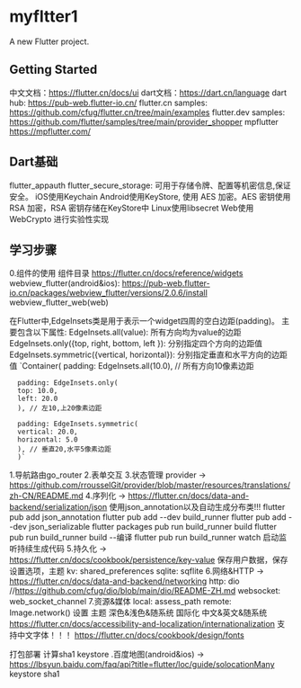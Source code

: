 # myfltter1

A new Flutter project.

## Getting Started
中文文档：https://flutter.cn/docs/ui
dart文档：https://dart.cn/language
dart hub: https://pub-web.flutter-io.cn/
flutter.cn samples: https://github.com/cfug/flutter.cn/tree/main/examples
flutter.dev samples: https://github.com/flutter/samples/tree/main/provider_shopper
mpflutter https://mpflutter.com/

## Dart基础
 flutter_appauth
 flutter_secure_storage: 可用于存储令牌、配置等机密信息,保证安全。
      iOS使用Keychain
      Android使用KeyStore, 使用 AES 加密。AES 密钥使用 RSA 加密，RSA 密钥存储在KeyStore中
      Linux使用libsecret
      Web使用 WebCrypto 进行实验性实现

## 学习步骤
0.组件的使用
  组件目录 https://flutter.cn/docs/reference/widgets
  webview_flutter(android&ios): https://pub-web.flutter-io.cn/packages/webview_flutter/versions/2.0.6/install
  webview_flutter_web(web)
  
  在Flutter中,EdgeInsets类是用于表示一个widget四周的空白边距(padding)。
  主要包含以下属性:
      EdgeInsets.all(value): 所有方向均为value的边距
      EdgeInsets.only({top, right, bottom, left }): 分别指定四个方向的边距值
      EdgeInsets.symmetric({vertical, horizontal}): 分别指定垂直和水平方向的边距值
  `Container(
      padding: EdgeInsets.all(10.0), // 所有方向10像素边距

      padding: EdgeInsets.only(
      top: 10.0, 
      left: 20.0  
      ), // 左10,上20像素边距

      padding: EdgeInsets.symmetric(
      vertical: 20.0,
      horizontal: 5.0
      ), // 垂直20,水平5像素边距 
      )`
1.导航路由go_router
2.表单交互
3.状态管理
  provider -> https://github.com/rrousselGit/provider/blob/master/resources/translations/zh-CN/README.md
4.序列化 -> https://flutter.cn/docs/data-and-backend/serialization/json
      使用json_annotation以及自动生成分布类!!!
      flutter pub add json_annotation
      flutter pub add --dev build_runner
      flutter pub add --dev json_serializable
      flutter packages pub run build_runner build
      flutter pub run build_runner build --编译
      flutter pub run build_runner watch 启动监听持续生成代码
5.持久化 -> https://flutter.cn/docs/cookbook/persistence/key-value
      保存用户数据，保存设置选项，主题
      kv: shared_preferences
      sqlite: sqflite 
6.网络&HTTP -> https://flutter.cn/docs/data-and-backend/networking
      http: dio //https://github.com/cfug/dio/blob/main/dio/README-ZH.md
      websocket: web_socket_channel
7.资源&媒体
      local: assess_path
      remote: Image.network()
设置
  主题 深色&浅色&随系统
  国际化 中文&英文&随系统 https://flutter.cn/docs/accessibility-and-localization/internationalization
  支持中文字体！！！ https://flutter.cn/docs/cookbook/design/fonts

打包部署
   计算sha1
   keystore
.百度地图(android&ios) -> https://lbsyun.baidu.com/faq/api?title=flutter/loc/guide/solocationMany
  keystore
  sha1
